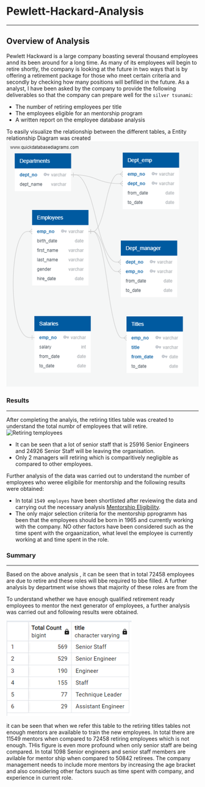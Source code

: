 # Pewlett-Hackard-Analysis
---
## **Overview of Analysis**
Pewlett Hackward is a large company boasting several thousand employees annd its been around for a long time. As many of its employees will begin to retire shortly, the company is looking at the future in two ways that is by offering a retirement package for those who meet certain criteria and secondly by checking how many positions will befilled in the future. As a analyst, I have been asked by the company to provide the following deliverables so that the company can prepare well for the `silver tsunami`:
- The number of retiring employees per title
- The employees eligible for an mentorship program
- A written report on the employee database analysis

To easily visualize the relationship between the different tables, a Entity relationship Diagram was created
![Entitiy Relationship Diagram](https://github.com/Manishthapa2022/Pewlett-Hackard-Analysis/blob/main/EmployeeDB.png)

### Results
---
After completing the analyis, the retiring titles table was created to understand the total numbr of employees that will retire.
![Retiring temployees]()

* It can be seen that a lot of senior staff that is 25916 Senior Engineers and 24926 Senior Staff will be leaving the organisation. 
* Only 2 managers will retiring which is comparitively negligible as compared to other employees. 

Further analysis of the data was carried out to understand the number of employees who weree eligibile for mentorship and the following results were obtained: 
* In total `1549 employes` have been shortlisted after reviewing the data and carrying out the necessary analysis [Mentorship Eligibility](https://github.com/Manishthapa2022/Pewlett-Hackard-Analysis/blob/main/Data/mentorship_eligibilty.csv).
* The only major selection criiteria for the mentorship pprogramm has been that the employees should be born in 1965 and currently working with the company. NO other factors have been considered such as the time spent with the orgaanization, what level the employee is currently working at and time spent in the role. 

### Summary
---
Based on the above analysis , it can be seen that in total 72458 employees are due to retire and these roles will bbe required to bbe filled. A further analysis by department wise shows that majority of these roles are from the  

To understand whether we have enough qualified retirement ready employees to mentor the next generator of employees, a further analysis was carried out and following results were obtained. 

![](https://github.com/Manishthapa2022/Pewlett-Hackard-Analysis/blob/main/Images/Eligible_mentors.png)

it can be seen that when we refer this table to the retiring titles tables not enough mentors are available to train the new employees. In total there are 11549 mentors when compared to 72458 retiring employees which is not enough. THis figure is even more profound when only senior staff are being compared. In total 1098 Senior engineers and senior staff members are avilable for mentor ship when compared to 50842 retirees. The company management needs to include more mentors by increasing the age bracket and also considering other factors suuch as time spent with company, and experience in current role. 



